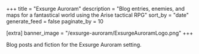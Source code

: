 +++
title = "Exsurge Auroram"
description = "Blog entries, enemies, and maps for a fantastical world using the Arise tactical RPG"
sort_by = "date"
generate_feed = false
paginate_by = 10

[extra]
banner_image = "/exsurge-auroram/ExsurgeAuroramLogo.png"
+++

Blog posts and fiction for the Exsurge Auroram setting.
